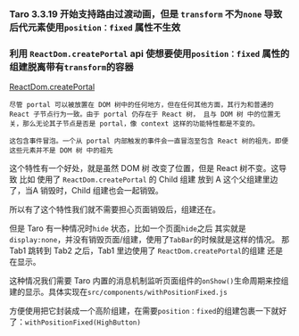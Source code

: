 ### Taro 3.3.19 开始支持路由过渡动画，但是 `transform` 不为`none` 导致后代元素使用`position：fixed` 属性不生效

### 利用 `ReactDom.createPortal` api 使想要使用`position：fixed` 属性的组建脱离带有`transform`的容器

[ReactDom.createPortal](https://zh-hans.reactjs.org/docs/portals.html)

```
尽管 portal 可以被放置在 DOM 树中的任何地方，但在任何其他方面，其行为和普通的 React 子节点行为一致。由于 portal 仍存在于 React 树， 且与 DOM 树 中的位置无关，那么无论其子节点是否是 portal，像 context 这样的功能特性都是不变的。

这包含事件冒泡。一个从 portal 内部触发的事件会一直冒泡至包含 React 树的祖先，即便这些元素并不是 DOM 树 中的祖先
```

这个特性有一个好处，就是虽然 DOM 树 改变了位置，但是 React 树不变。这导致 比如 使用了 `ReactDom.createPortal` 的 Child 组建 放到 A 这个父组建里边了，当A 销毁时，Child 组建也会一起销毁。

所以有了这个特性我们就不需要担心页面销毁后，组建还在。

但是 Taro 有一种情况时`hide` 状态，比如一个页面`hide`之后 其实就是`display:none`，并没有销毁页面/组建，使用了`TabBar`的时候就是这样的情况。
那 Tab1 跳转到 Tab2 之后，Tab1 里边使用了 `ReactDom.createPortal`的组建 还是在显示。

这种情况我们需要 Taro 内置的消息机制监听页面组件的`onShow()`生命周期来控组建的显示。具体实现在`src/components/withPositionFixed.js`

方便使用把它封装成一个高阶组建，在需要`position：fixed`的组建包裹一下就好了：`withPositionFixed(HighButton)`

